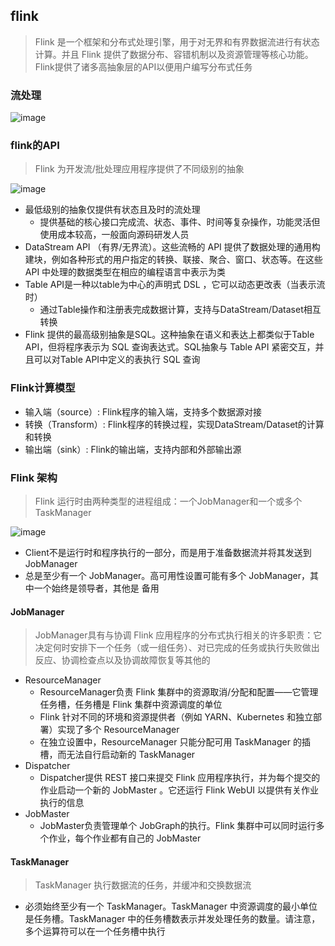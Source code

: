 ## flink
> Flink 是一个框架和分布式处理引擎，用于对无界和有界数据流进行有状态计算。并且 Flink 提供了数据分布、容错机制以及资源管理等核心功能。Flink提供了诸多高抽象层的API以便用户编写分布式任务

### 流处理

![image](https://github.com/jsjchai/interview/assets/13389058/9485fb00-49f3-43c6-8b20-725b11eb104e)

### flink的API
> Flink 为开发流/批处理应用程序提供了不同级别的抽象

![image](https://github.com/jsjchai/interview/assets/13389058/c0565232-1f43-45c3-b463-490e4c89dcf5)

* 最低级别的抽象仅提供有状态且及时的流处理
   * 提供基础的核心接口完成流、状态、事件、时间等复杂操作，功能灵活但使用成本较高，一般面向源码研发人员
* DataStream API （有界/无界流）。这些流畅的 API 提供了数据处理的通用构建块，例如各种形式的用户指定的转换、联接、聚合、窗口、状态等。在这些 API 中处理的数据类型在相应的编程语言中表示为类
* Table API是一种以table为中心的声明式 DSL ，它可以动态更改表（当表示流时）
   * 通过Table操作和注册表完成数据计算，支持与DataStream/Dataset相互转换
* Flink 提供的最高级别抽象是SQL。这种抽象在语义和表达上都类似于Table API，但将程序表示为 SQL 查询表达式。SQL抽象与 Table API 紧密交互，并且可以对Table API中定义的表执行 SQL 查询
  
### Flink计算模型
* 输入端（source）: Flink程序的输入端，支持多个数据源对接
* 转换（Transform）: Flink程序的转换过程，实现DataStream/Dataset的计算和转换
* 输出端（sink）: Flink的输出端，支持内部和外部输出源

### Flink 架构 
> Flink 运行时由两种类型的进程组成：一个JobManager和一个或多个TaskManager

![image](https://github.com/jsjchai/interview/assets/13389058/4c3cefc3-1c07-477a-9cba-47c92781ed2e)

* Client不是运行时和程序执行的一部分，而是用于准备数据流并将其发送到 JobManager
* 总是至少有一个 JobManager。高可用性设置可能有多个 JobManager，其中一个始终是领导者，其他是 备用
#### JobManager
> JobManager具有与协调 Flink 应用程序的分布式执行相关的许多职责：它决定何时安排下一个任务（或一组任务）、对已完成的任务或执行失败做出反应、协调检查点以及协调故障恢复等其他的
* ResourceManager
    *  ResourceManager负责 Flink 集群中的资源取消/分配和配置——它管理任务槽，任务槽是 Flink 集群中资源调度的单位
    *  Flink 针对不同的环境和资源提供者（例如 YARN、Kubernetes 和独立部署）实现了多个 ResourceManager
    *  在独立设置中，ResourceManager 只能分配可用 TaskManager 的插槽，而无法自行启动新的 TaskManager
* Dispatcher
  * Dispatcher提供 REST 接口来提交 Flink 应用程序执行，并为每个提交的作业启动一个新的 JobMaster 。它还运行 Flink WebUI 以提供有关作业执行的信息
* JobMaster
  * JobMaster负责管理单个 JobGraph的执行。Flink 集群中可以同时运行多个作业，每个作业都有自己的 JobMaster
#### TaskManager
> TaskManager 执行数据流的任务，并缓冲和交换数据流
* 必须始终至少有一个 TaskManager。TaskManager 中资源调度的最小单位是任务槽。TaskManager 中的任务槽数表示并发处理任务的数量。请注意，多个运算符可以在一个任务槽中执行
